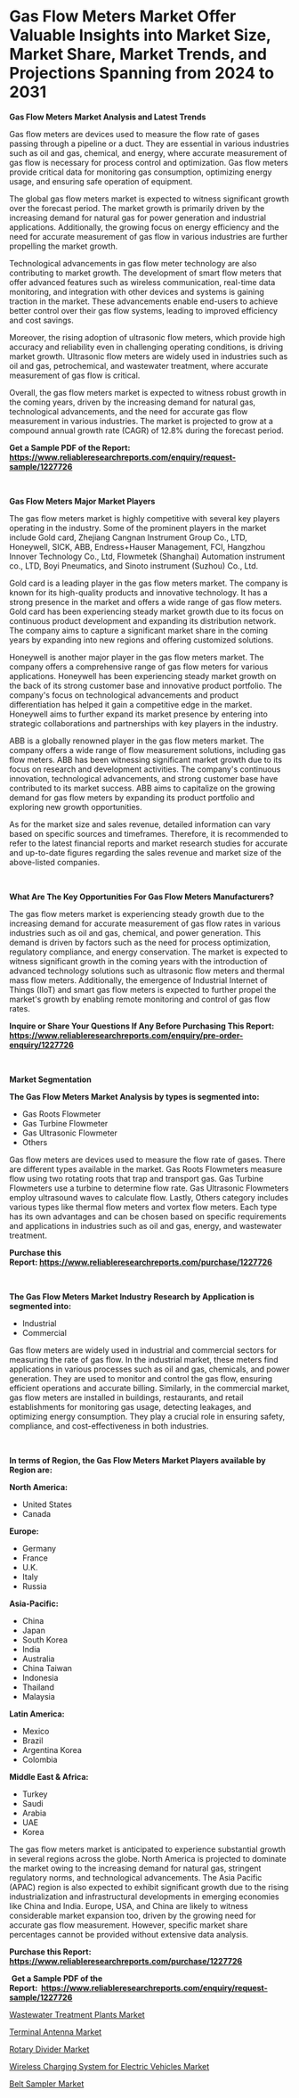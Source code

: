 <p><h1>Gas Flow Meters Market Offer Valuable Insights into Market Size, Market Share, Market Trends, and Projections Spanning from 2024 to 2031</h1></p><p><strong>Gas Flow Meters Market Analysis and Latest Trends</strong></p>
<p><p>Gas flow meters are devices used to measure the flow rate of gases passing through a pipeline or a duct. They are essential in various industries such as oil and gas, chemical, and energy, where accurate measurement of gas flow is necessary for process control and optimization. Gas flow meters provide critical data for monitoring gas consumption, optimizing energy usage, and ensuring safe operation of equipment.</p><p>The global gas flow meters market is expected to witness significant growth over the forecast period. The market growth is primarily driven by the increasing demand for natural gas for power generation and industrial applications. Additionally, the growing focus on energy efficiency and the need for accurate measurement of gas flow in various industries are further propelling the market growth.</p><p>Technological advancements in gas flow meter technology are also contributing to market growth. The development of smart flow meters that offer advanced features such as wireless communication, real-time data monitoring, and integration with other devices and systems is gaining traction in the market. These advancements enable end-users to achieve better control over their gas flow systems, leading to improved efficiency and cost savings.</p><p>Moreover, the rising adoption of ultrasonic flow meters, which provide high accuracy and reliability even in challenging operating conditions, is driving market growth. Ultrasonic flow meters are widely used in industries such as oil and gas, petrochemical, and wastewater treatment, where accurate measurement of gas flow is critical.</p><p>Overall, the gas flow meters market is expected to witness robust growth in the coming years, driven by the increasing demand for natural gas, technological advancements, and the need for accurate gas flow measurement in various industries. The market is projected to grow at a compound annual growth rate (CAGR) of 12.8% during the forecast period.</p></p>
<p><strong>Get a Sample PDF of the Report:&nbsp; <a href="https://www.reliableresearchreports.com/enquiry/request-sample/1227726">https://www.reliableresearchreports.com/enquiry/request-sample/1227726</a></strong></p>
<p>&nbsp;</p>
<p><strong>Gas Flow Meters Major Market Players</strong></p>
<p><p>The gas flow meters market is highly competitive with several key players operating in the industry. Some of the prominent players in the market include Gold card, Zhejiang Cangnan Instrument Group Co., LTD, Honeywell, SICK, ABB, Endress+Hauser Management, FCI, Hangzhou Innover Technology Co., Ltd, Flowmetek (Shanghai) Automation instrument co., LTD, Boyi Pneumatics, and Sinoto instrument (Suzhou) Co., Ltd. </p><p>Gold card is a leading player in the gas flow meters market. The company is known for its high-quality products and innovative technology. It has a strong presence in the market and offers a wide range of gas flow meters. Gold card has been experiencing steady market growth due to its focus on continuous product development and expanding its distribution network. The company aims to capture a significant market share in the coming years by expanding into new regions and offering customized solutions.</p><p>Honeywell is another major player in the gas flow meters market. The company offers a comprehensive range of gas flow meters for various applications. Honeywell has been experiencing steady market growth on the back of its strong customer base and innovative product portfolio. The company's focus on technological advancements and product differentiation has helped it gain a competitive edge in the market. Honeywell aims to further expand its market presence by entering into strategic collaborations and partnerships with key players in the industry.</p><p>ABB is a globally renowned player in the gas flow meters market. The company offers a wide range of flow measurement solutions, including gas flow meters. ABB has been witnessing significant market growth due to its focus on research and development activities. The company's continuous innovation, technological advancements, and strong customer base have contributed to its market success. ABB aims to capitalize on the growing demand for gas flow meters by expanding its product portfolio and exploring new growth opportunities.</p><p>As for the market size and sales revenue, detailed information can vary based on specific sources and timeframes. Therefore, it is recommended to refer to the latest financial reports and market research studies for accurate and up-to-date figures regarding the sales revenue and market size of the above-listed companies.</p></p>
<p>&nbsp;</p>
<p><strong>What Are The Key Opportunities For Gas Flow Meters Manufacturers?</strong></p>
<p><p>The gas flow meters market is experiencing steady growth due to the increasing demand for accurate measurement of gas flow rates in various industries such as oil and gas, chemical, and power generation. This demand is driven by factors such as the need for process optimization, regulatory compliance, and energy conservation. The market is expected to witness significant growth in the coming years with the introduction of advanced technology solutions such as ultrasonic flow meters and thermal mass flow meters. Additionally, the emergence of Industrial Internet of Things (IIoT) and smart gas flow meters is expected to further propel the market's growth by enabling remote monitoring and control of gas flow rates.</p></p>
<p><strong>Inquire or Share Your Questions If Any Before Purchasing This Report: <a href="https://www.reliableresearchreports.com/enquiry/pre-order-enquiry/1227726">https://www.reliableresearchreports.com/enquiry/pre-order-enquiry/1227726</a></strong></p>
<p>&nbsp;</p>
<p><strong>Market Segmentation</strong></p>
<p><strong>The Gas Flow Meters Market Analysis by types is segmented into:</strong></p>
<p><ul><li>Gas Roots Flowmeter</li><li>Gas Turbine Flowmeter</li><li>Gas Ultrasonic Flowmeter</li><li>Others</li></ul></p>
<p><p>Gas flow meters are devices used to measure the flow rate of gases. There are different types available in the market. Gas Roots Flowmeters measure flow using two rotating roots that trap and transport gas. Gas Turbine Flowmeters use a turbine to determine flow rate. Gas Ultrasonic Flowmeters employ ultrasound waves to calculate flow. Lastly, Others category includes various types like thermal flow meters and vortex flow meters. Each type has its own advantages and can be chosen based on specific requirements and applications in industries such as oil and gas, energy, and wastewater treatment.</p></p>
<p><strong>Purchase this Report:&nbsp;<a href="https://www.reliableresearchreports.com/purchase/1227726">https://www.reliableresearchreports.com/purchase/1227726</a></strong></p>
<p>&nbsp;</p>
<p><strong>The Gas Flow Meters Market Industry Research by Application is segmented into:</strong></p>
<p><ul><li>Industrial</li><li>Commercial</li></ul></p>
<p><p>Gas flow meters are widely used in industrial and commercial sectors for measuring the rate of gas flow. In the industrial market, these meters find applications in various processes such as oil and gas, chemicals, and power generation. They are used to monitor and control the gas flow, ensuring efficient operations and accurate billing. Similarly, in the commercial market, gas flow meters are installed in buildings, restaurants, and retail establishments for monitoring gas usage, detecting leakages, and optimizing energy consumption. They play a crucial role in ensuring safety, compliance, and cost-effectiveness in both industries.</p></p>
<p>&nbsp;</p>
<p><strong>In terms of Region, the Gas Flow Meters Market Players available by Region are:</strong></p>
<p>
    <p> <strong> North America: </strong>
        <ul>
            <li>United States</li>
            <li>Canada</li>
        </ul>
        </p> 
    <p> <strong> Europe: </strong>
        <ul>
            <li>Germany</li>
            <li>France</li>
            <li>U.K.</li>
            <li>Italy</li>
            <li>Russia</li>
        </ul>
        </p> 
    <p> <strong> Asia-Pacific: </strong>
        <ul>
            <li>China</li>
            <li>Japan</li>
            <li>South Korea</li>
            <li>India</li>
            <li>Australia</li>
            <li>China Taiwan</li>
            <li>Indonesia</li>
            <li>Thailand</li>
            <li>Malaysia</li>
        </ul>
        </p> 
    <p> <strong> Latin America: </strong>
        <ul>
            <li>Mexico</li>
            <li>Brazil</li>
            <li>Argentina Korea</li>
            <li>Colombia</li>
        </ul>
        </p> 
    <p> <strong> Middle East & Africa: </strong>
        <ul>
            <li>Turkey</li>
            <li>Saudi</li>
            <li>Arabia</li>
            <li>UAE</li>
            <li>Korea</li>
        </ul>
    </p>
    </p>
<p><p>The gas flow meters market is anticipated to experience substantial growth in several regions across the globe. North America is projected to dominate the market owing to the increasing demand for natural gas, stringent regulatory norms, and technological advancements. The Asia Pacific (APAC) region is also expected to exhibit significant growth due to the rising industrialization and infrastructural developments in emerging economies like China and India. Europe, USA, and China are likely to witness considerable market expansion too, driven by the growing need for accurate gas flow measurement. However, specific market share percentages cannot be provided without extensive data analysis.</p></p>
<p><strong>Purchase this Report: <a href="https://www.reliableresearchreports.com/purchase/1227726">https://www.reliableresearchreports.com/purchase/1227726</a></strong></p>
<p>&nbsp;<strong>Get a Sample PDF of the Report:&nbsp;&nbsp;<a href="https://www.reliableresearchreports.com/enquiry/request-sample/1227726">https://www.reliableresearchreports.com/enquiry/request-sample/1227726</a></strong></p>
<p><strong></strong></p>
<p><p><a href="https://medium.com/@gracedavis57/wastewater-treatment-plants-market-analysis-and-sze-forecasted-for-period-from-2023-to-2030-f1d2ad1b92cb">Wastewater Treatment Plants Market</a></p><p><a href="https://medium.com/@gracedavis57/decoding-terminal-antenna-market-metrics-market-share-trends-and-growth-patterns-0a7d2caade2c">Terminal Antenna Market</a></p><p><a href="https://github.com/mabutironaldo/Market-Research-Report-List-2/blob/main/rotary-divider-market.md">Rotary Divider Market</a></p><p><a href="https://medium.com/@gracedavis57/wireless-charging-system-for-electric-vehicles-market-trends-and-market-analysis-forecasted-for-8a6d1d6115c6">Wireless Charging System for Electric Vehicles Market</a></p><p><a href="https://github.com/castoriffic/Market-Research-Report-List-2/blob/main/belt-sampler-market.md">Belt Sampler Market</a></p></p>